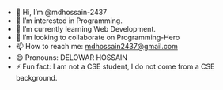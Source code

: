- 👋 Hi, I’m @mdhossain-2437
- 👀 I’m interested in Programming.
- 🌱 I’m currently learning Web Development.
- 💞️ I’m looking to collaborate on Programming-Hero
- 📫 How to reach me: mdhossain2437@gmail.com
- 😄 Pronouns: DELOWAR HOSSAIN
- ⚡ Fun fact: I am not a CSE student, I do not come from a CSE background.

<!---
mdhossain-2437/README.md is a ✨ special ✨ repository because its `README.md` (this file) appears on your GitHub profile.
You can click the Preview link to take a look at your changes.
--->
